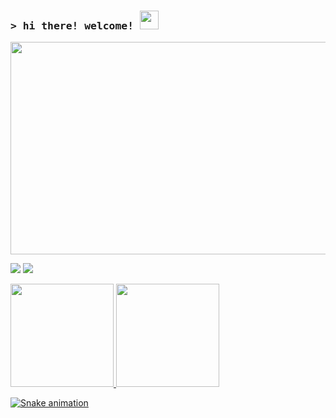 ### <samp>&gt; hi there! welcome! <img src="https://media.giphy.com/media/hvRJCLFzcasrR4ia7z/giphy.gif" width="30"> </samp>
<p></p>

<div align="center">
  <img src="https://media.giphy.com/media/dWesBcTLavkZuG35MI/giphy.gif" width="530" height="340"/>
</div>
<p></p>

<div>
<a href="https://www.linkedin.com/in/edgartamasiro" target="_blank"><img src="https://img.shields.io/badge/-LinkedIn-%230e76a8?style=flat&logo=linkedin&logoColor=white" target="_blank"></a>
<a href="https://instagram.com/edgartamasiro" target="_blank"><img src="https://img.shields.io/badge/-Instagram-%23cc0079?style=flat&logo=instagram&logoColor=white" target="_blank"></a>
</div>
<p></p>

<div>
<a href="https://github.com/edgartamasiro?tab=repositories">
<img height="165em" src="https://github-readme-stats.vercel.app/api?username=edgartamasiro&show_icons=true&theme=vision-friendly-dark&border_color=000000&include_all_commits=true&count_private=true"/>
<img height="165em" src="https://github-readme-stats.vercel.app/api/top-langs/?username=edgartamasiro&layout=compact&theme=vision-friendly-dark&border_color=000000"/>
</div>

![Snake animation](https://github.com/edgartamasiro/edgartamasiro/blob/output/github-contribution-grid-snake.svg)
<p></p>
  
<!--<p align="center"><img src="https://komarev.com/ghpvc/?username=edgartamasiro&style=flat&label=Profile+Views&color=2bd017" alt=""></p>-->

